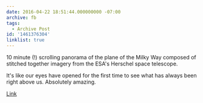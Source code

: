 ```yaml
---
date: 2016-04-22 18:51:44.000000000 -07:00
archive: fb
tags: 
  - Archive Post
id: '1461376304'
linklist: true
---
```


10 minute (!) scrolling panorama of the plane of the Milky Way composed of stitched together imagery from the ESA's Herschel space telescope.

It's like our eyes have opened for the first time to see what has always been right above us. Absolutely amazing. 

[Link](http://sci.esa.int/herschel/57756-herschels-view-of-the-galactic-plane/)
